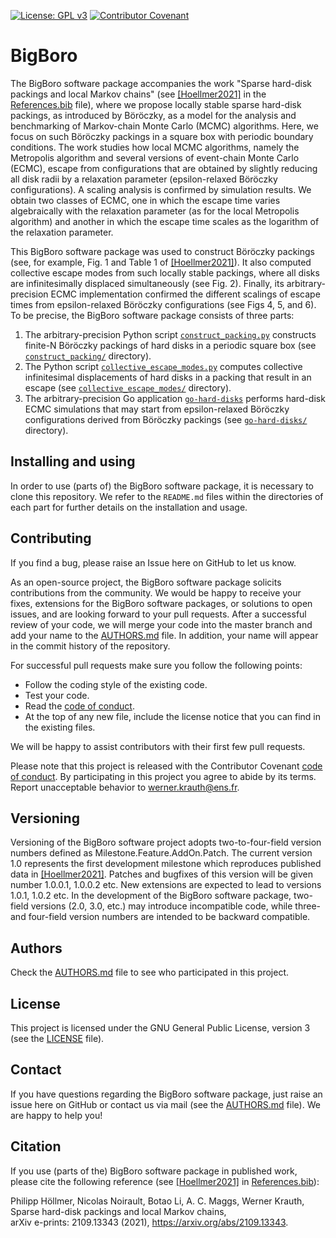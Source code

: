 [![License: GPL v3](https://img.shields.io/badge/License-GPLv3-blue.svg)](LICENSE)
[![Contributor Covenant](https://img.shields.io/badge/Contributor%20Covenant-2.1-4baaaa.svg)](CODE_OF_CONDUCT.md)

# BigBoro

The BigBoro software package accompanies the work "Sparse hard-disk packings and local Markov chains" (see 
[[Hoellmer2021]](https://arxiv.org/abs/2109.13343) in the [References.bib](References.bib) file), where we propose 
locally stable sparse hard-disk packings, as introduced by Böröczky, as a model for the analysis and benchmarking of 
Markov-chain Monte Carlo (MCMC) algorithms. Here, we focus on such Böröczky packings in a square box with periodic 
boundary conditions. The work studies how local MCMC algorithms, namely the Metropolis algorithm and several versions of 
event-chain Monte Carlo (ECMC), escape from configurations that are obtained by slightly reducing all disk radii by a 
relaxation parameter (epsilon-relaxed Böröczky configurations). A scaling analysis is confirmed by simulation results. 
We obtain two classes of ECMC, one in which the escape time varies algebraically with the relaxation parameter (as for 
the local Metropolis algorithm) and another in which the escape time scales as the logarithm of the relaxation 
parameter. 

This BigBoro software package was used to construct Böröczky packings (see, for example, Fig. 1 and Table 1 of 
[[Hoellmer2021]](https://arxiv.org/abs/2109.13343)). It also computed collective escape modes from such locally stable 
packings, where all disks are infinitesimally displaced simultaneously (see Fig. 2). Finally, its arbitrary-precision 
ECMC implementation confirmed the different scalings of escape times from epsilon-relaxed Böröczky configurations (see 
Figs 4, 5, and 6). To be precise, the BigBoro software package consists of three parts:

1. The arbitrary-precision Python script [`construct_packing.py`](construct_packing/construct_packing.py)
constructs finite-N Böröczky packings of hard disks in a periodic square box (see 
[`construct_packing/`](construct_packing) directory). 
2. The Python script [`collective_escape_modes.py`](collective_escape_modes/collective_escape_modes.py) computes 
collective infinitesimal displacements of hard disks in a packing that result in an escape (see
[`collective_escape_modes/`](collective_escape_modes) directory). 
3. The arbitrary-precision Go application [`go-hard-disks`](go-hard-disks) performs
hard-disk ECMC simulations that may start from epsilon-relaxed Böröczky configurations derived from Böröczky packings
(see [`go-hard-disks/`](go-hard-disks) directory).

## Installing and using

In order to use (parts of) the BigBoro software package, it is necessary to clone this repository. We refer to the 
`README.md` files within the directories of each part for further details on the installation and usage. 

## Contributing

If you find a bug, please raise an Issue here on GitHub to let us know.

As an open-source project, the BigBoro software package solicits contributions from the community. We would be happy to 
receive your fixes, extensions for the BigBoro software packages, or solutions to open issues, and are looking forward 
to your pull requests. After a successful review of your code, we will merge your code into the
master branch and add your name to the [AUTHORS.md](AUTHORS.md) file. In addition, your name will appear in the commit
history of the repository.

For successful pull requests make sure you follow the following points:

- Follow the coding style of the existing code.
- Test your code.
- Read the [code of conduct](CODE_OF_CONDUCT.md).
- At the top of any new file, include the license notice that you can find in the existing files.

We will be happy to assist contributors with their first few pull requests.

Please note that this project is released with the Contributor Covenant [code of conduct](CODE_OF_CONDUCT.md). By 
participating in this project you agree to abide by its terms. Report unacceptable behavior to 
[werner.krauth@ens.fr](mailto:werner.krauth@ens.fr).

## Versioning

Versioning of the BigBoro software project adopts two-to-four-field version numbers defined as 
Milestone.Feature.AddOn.Patch. The current version 1.0 represents the first development milestone which reproduces 
published data in [[Hoellmer2021]](https://arxiv.org/abs/2109.13343). Patches and bugfixes of this version will be given 
number 1.0.0.1, 1.0.0.2 etc. New extensions are expected to lead to versions 1.0.1, 1.0.2 etc. In the development of the 
BigBoro software package, two-field versions (2.0, 3.0, etc.) may introduce incompatible code, while three- and 
four-field version numbers are intended to be backward compatible.

## Authors

Check the [AUTHORS.md](AUTHORS.md) file to see who participated in this project.

## License

This project is licensed under the GNU General Public License, version 3 (see the [LICENSE](LICENSE) file).

## Contact

If you have questions regarding the BigBoro software package, just raise an issue here on GitHub or contact us via mail
(see the [AUTHORS.md](AUTHORS.md) file). We are happy to help you!

## Citation

If you use (parts of the) BigBoro software package in published work, please cite the following reference (see
[[Hoellmer2021]](https://arxiv.org/abs/2109.13343) in [References.bib](References.bib)):

Philipp Höllmer, Nicolas Noirault, Botao Li, A. C. Maggs, Werner Krauth,\
Sparse hard-disk packings and local Markov chains,\
arXiv e-prints: 2109.13343 (2021), https://arxiv.org/abs/2109.13343.
